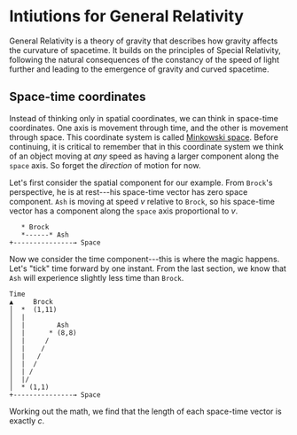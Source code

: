 # Intiutions for General Relativity

General Relativity is a theory of gravity that describes how gravity affects the
curvature of spacetime. It builds on the principles of Special Relativity,
following the natural consequences of the constancy of the speed of light
further and leading to the emergence of gravity and curved spacetime.

## Space-time coordinates

Instead of thinking only in spatial coordinates, we can think in space-time
coordinates. One axis is movement through time, and the other is movement
through space. This coordinate system is called
[Minkowski space](https://en.wikipedia.org/wiki/Minkowski_space). Before
continuing, it is critical to remember that in this coordinate system we think
of an object moving at _any_ speed as having a larger component along the
`space` axis. So forget the _direction_ of motion for now.

Let's first consider the spatial component for our example. From `Brock`'s
perspective, he is at rest---his space-time vector has zero space component.
`Ash` is moving at speed $v$ relative to `Brock`, so his space-time vector has
a component along the `space` axis proportional to $v$.

```text
   * Brock
   *------* Ash
+---------------→ Space
```

Now we consider the time component---this is where the magic happens. Let's
"tick" time forward by one instant. From the last section, we know that `Ash`
will experience slightly less time than `Brock`.

```text
Time
▲     Brock
│  *  (1,11)
│  |
│  |        Ash
│  |      * (8,8)
│  |     /
│  |    /
│  |   /
│  |  /
│  | /
│  |/
│  * (1,1)
+---------------→ Space
```

Working out the math, we find that the length of each space-time vector is
exactly $c$.

